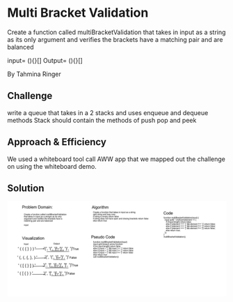 # Multi Bracket Validation

Create a function called multiBracketValidation
that takes in input as a string as its only
argument and verifies the brackets have a
matching pair and are balanced

input= (){}[]
Output= (){}[]

By Tahmina Ringer

## Challenge

write a queue that takes in a 2 stacks
and uses enqueue and dequeue methods
Stack should contain the methods of push 
pop and peek

## Approach & Efficiency

We used a whiteboard tool call AWW app that we mapped out the challenge on using the whiteboard demo.

## Solution

![whiteboard_class02](multi-bracket-WB.png)
